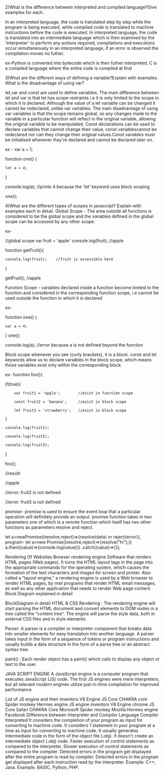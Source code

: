 

2)What is the difference between interpreted and compiled language?Give examples for each.

In an interpreted language, the code is translated step by step while the program is being executed, while compiled code is translated to machine instructions before the code is executed.
In interpreted language, the code is translated into an intermediate language which is then examined by the 'interpreter' to perform any actions required, compilations and executions occur simultaneously in an interpreted language, if an error is observed the compilation moves no futher.

ex-Python is converted into bytecode which is then futher interpreted, C is a compiled language where the entire code is compiled at first

3)What are the different ways of defining a variable?Explain with examples. What is the disadvantage of using var?

let,var and const are used to define variables. The main difference between let and var is that let has scope restraints i.e it is only limited to the scope in which it is declared. Although the value of a let variable can be changed it cannot be redeclared, unlike var variables. The main disadvantage of using var variables is that the scope remains global, so any changes made to the variable in a particular function will reflect in the original variable, allowing the original variable to be manipulated. Const declarations can be used to declare variables that cannot change their value, const variablescannot be redeclared nor can they change their original values.Const variables must be initialised whenever thay're declared and cannot be declared later on.

ex -
var a = 1;

function one() {
  
    let a = 4;
  
}

console.log(a); //prints 4 because the 'let' keyword uses block scoping

one();

4)What are the different types of scopes in javascript? Explain with examples each in detail.
Global Scope -
The area outside all functions is considered to be the global scope and the variables defined in the global scope can be accessed by any other scope.

ex-

//global scope
var fruit = 'apple'
console.log(fruit);        //apple

function getFruit(){
    
    console.log(fruit);    //fruit is accessible here

}

getFruit();                //apple

Function Scope -
variables declared inside a function become limited to the function and considered in the corresponding function scope, i.e cannot be used outside the function in which it is declared

ex-

function one() {
  
    var a = 4;
  

      
}
one();

console.log(a);  //error because a is not defined beyond the function

Block scope
whenever you see {curly brackets}, it is a block. const and let keywords allow us to declare variables in the block scope, which means those variables exist only within the corresponding block

ex-
function foo(){
   
   if(true){
        
        var fruit1 = 'apple';        //exist in function scope
        
        const fruit2 = 'banana';     //exist in block scope
        
        let fruit3 = 'strawberry';   //exist in block scope

    }
    
    console.log(fruit1);
    
    console.log(fruit2);
    
    console.log(fruit3);

}

foo();

//result:

//apple

//error: fruit2 is not defined

//error: fruit3 is not defined




promise-
promise is used to ensure the event loop that a particular operation will definitely provide an output.
promise function takes in two parameters one of which is a remote function which itself has two other functions as parameters resolve and reject.

let a=newPromise((resolve,reject)=>{resolve(data) or reject(error)},
program-
let a=new Promise((resolve,reject)=>{resolve("hi");})
a.then((value)=>{console.log(value)})
.catch((value)=>{});



Rendering Of Websites
Browser rendering engine
Software that renders HTML pages (Web pages). It turns the HTML layout tags in the page into the appropriate commands for the operating system, which causes the formation of the text characters and images for screen and printer. Also called a "layout engine," a rendering engine is used by a Web browser to render HTML pages, by mail programs that render HTML email messages, as well as any other application that needs to render Web page content.
Block Diagram explained in detail


BlockDiagram in detail
HTML & CSS Rendering :
The rendering engine will start parsing the HTML document and convert elements to DOM nodes in a tree called the "content tree". The engine will parse the style data, both in external CSS files and in style elements

Parser:
A parser is a compiler or interpreter component that breaks data into smaller elements for easy translation into another language. A parser takes input in the form of a sequence of tokens or program instructions and usually builds a data structure in the form of a parse tree or an abstract syntax tree.

paint() :
Each render object has a paint() which calls to display any object or text to the user.

JAVA SCRIPT ENGINE
A JavaScript engine is a computer program that executes JavaScript (JS) code. The first JS engines were mere interpreters, but all relevant modern engines utilize just-in-time compilation for improved performance.

List of JS engine and their inventors
V8 Engine
JS Core
CHAKRA core
Spider monkey
Hermes engine
JS engine	inventors
V8 Engine	chrome
JS Core	Safari
CHAKRA Core	Microsoft
Spider monkey	Mozilla
Hermes engine	Facebook
Difference between Interpreter and Compiler Language
Compiler	Interpreted
It considers the completion of your program as input for converting to machine code.	It considers 1 statement in your program at a time as input for converting to machine code.
It usually generates intermediate code in the form of the object file (.obj).	It doesn't create an intermediate object (.obj) code.
Faster execution of control statements as compared to the interpreter.	Slower execution of control statements as compared to the compiler.
Detected errors in the program get displayed after the entire program is read by compiler.	Detected errors in the program get displayed after each instruction read by the interpreter.
Example: C++, Java.	Example. BASIC, Python, PHP.

